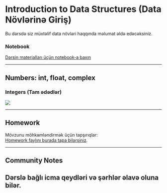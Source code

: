 # Introduction to Data Structures (Data Növlərinə Giriş)

Bu dərsdə siz müxtəlif data növləri haqqında məlumat əldə edəcəksiniz.

### **Notebook**  
[Dərsin materialları üçün notebook-a baxın](./workspaces/Bootcamp2024/Python/1.%20Basic_Python/notebooks/1.Introduction%20to%20Data%20Structures.ipynb)

---

## Numbers: int, float, complex

### Integers (Tam ədədlər)
[![](https://markdown-videos-api.jorgenkh.no/youtube/OgWTxr3ZYA8)](https://youtu.be/OgWTxr3ZYA8)


---

## Homework  
Mövzunu möhkəmləndirmək üçün tapşırıqlar:  
[Homework faylını burada tapa bilərsiniz](cohorts/2024/01-docker-terraform/homework.md).  

---

## Community Notes  
Dərslə bağlı icma qeydləri və şərhlər əlavə oluna bilər.  
---